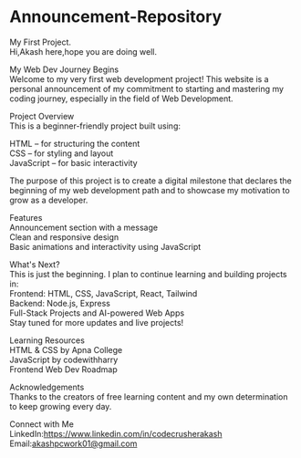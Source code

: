 # Announcement-Repository
My First Project.<br>
Hi,Akash here,hope you are doing well.

My Web Dev Journey Begins<br>
Welcome to my very first web development project! This website is a personal announcement of my commitment to starting and mastering my coding journey, especially in the field of Web Development.

Project Overview<br>
This is a beginner-friendly project built using:

HTML – for structuring the content<br>
CSS – for styling and layout<br>
JavaScript – for basic interactivity

The purpose of this project is to create a digital milestone that declares the beginning of my web development path and to showcase my motivation to grow as a developer.

Features<br>
Announcement section with a message<br>
Clean and responsive design<br>
Basic animations and interactivity using JavaScript

What's Next?<br>
This is just the beginning. I plan to continue learning and building projects in:<br>
Frontend: HTML, CSS, JavaScript, React, Tailwind<br>
Backend: Node.js, Express<br>
Full-Stack Projects and AI-powered Web Apps<br>
Stay tuned for more updates and live projects!

Learning Resources<br>
HTML & CSS by Apna College<br>
JavaScript by codewithharry<br>
Frontend Web Dev Roadmap

Acknowledgements<br>
Thanks to the creators of free learning content and my own determination to keep growing every day.

Connect with Me<br>
LinkedIn:https://www.linkedin.com/in/codecrusherakash<br>
Email:akashpcwork01@gmail.com


